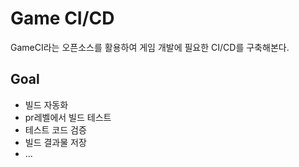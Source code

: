 # Game CI/CD

GameCI라는 오픈소스를 활용하여 게임 개발에 필요한 CI/CD를 구축해본다.

## Goal

- 빌드 자동화
- pr레벨에서 빌드 테스트
- 테스트 코드 검증
- 빌드 결과물 저장
- ...